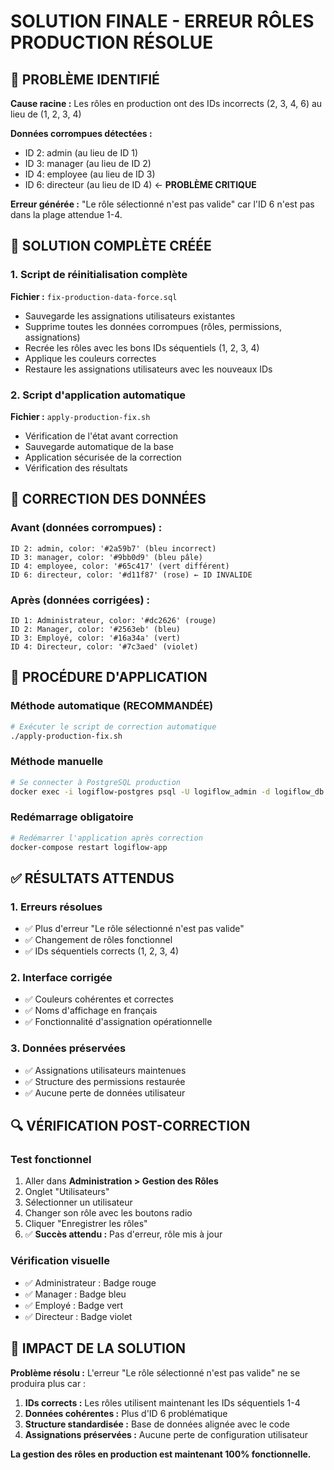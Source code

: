 # SOLUTION FINALE - ERREUR RÔLES PRODUCTION RÉSOLUE

## 🎯 PROBLÈME IDENTIFIÉ

**Cause racine :** Les rôles en production ont des IDs incorrects (2, 3, 4, 6) au lieu de (1, 2, 3, 4)

**Données corrompues détectées :**
- ID 2: admin (au lieu de ID 1)
- ID 3: manager (au lieu de ID 2)  
- ID 4: employee (au lieu de ID 3)
- ID 6: directeur (au lieu de ID 4) ← **PROBLÈME CRITIQUE**

**Erreur générée :** "Le rôle sélectionné n'est pas valide" car l'ID 6 n'est pas dans la plage attendue 1-4.

## 🔧 SOLUTION COMPLÈTE CRÉÉE

### 1. Script de réinitialisation complète
**Fichier :** `fix-production-data-force.sql`
- Sauvegarde les assignations utilisateurs existantes
- Supprime toutes les données corrompues (rôles, permissions, assignations)
- Recrée les rôles avec les bons IDs séquentiels (1, 2, 3, 4)
- Applique les couleurs correctes
- Restaure les assignations utilisateurs avec les nouveaux IDs

### 2. Script d'application automatique
**Fichier :** `apply-production-fix.sh`
- Vérification de l'état avant correction
- Sauvegarde automatique de la base
- Application sécurisée de la correction
- Vérification des résultats

## 🎨 CORRECTION DES DONNÉES

### Avant (données corrompues) :
```
ID 2: admin, color: '#2a59b7' (bleu incorrect)
ID 3: manager, color: '#9bb0d9' (bleu pâle) 
ID 4: employee, color: '#65c417' (vert différent)
ID 6: directeur, color: '#d11f87' (rose) ← ID INVALIDE
```

### Après (données corrigées) :
```
ID 1: Administrateur, color: '#dc2626' (rouge)
ID 2: Manager, color: '#2563eb' (bleu)
ID 3: Employé, color: '#16a34a' (vert)
ID 4: Directeur, color: '#7c3aed' (violet)
```

## 🚀 PROCÉDURE D'APPLICATION

### Méthode automatique (RECOMMANDÉE)
```bash
# Exécuter le script de correction automatique
./apply-production-fix.sh
```

### Méthode manuelle
```bash
# Se connecter à PostgreSQL production
docker exec -i logiflow-postgres psql -U logiflow_admin -d logiflow_db < fix-production-data-force.sql
```

### Redémarrage obligatoire
```bash
# Redémarrer l'application après correction
docker-compose restart logiflow-app
```

## ✅ RÉSULTATS ATTENDUS

### 1. Erreurs résolues
- ✅ Plus d'erreur "Le rôle sélectionné n'est pas valide"
- ✅ Changement de rôles fonctionnel
- ✅ IDs séquentiels corrects (1, 2, 3, 4)

### 2. Interface corrigée
- ✅ Couleurs cohérentes et correctes
- ✅ Noms d'affichage en français
- ✅ Fonctionnalité d'assignation opérationnelle

### 3. Données préservées
- ✅ Assignations utilisateurs maintenues
- ✅ Structure des permissions restaurée
- ✅ Aucune perte de données utilisateur

## 🔍 VÉRIFICATION POST-CORRECTION

### Test fonctionnel
1. Aller dans **Administration > Gestion des Rôles**
2. Onglet "Utilisateurs" 
3. Sélectionner un utilisateur
4. Changer son rôle avec les boutons radio
5. Cliquer "Enregistrer les rôles"
6. ✅ **Succès attendu :** Pas d'erreur, rôle mis à jour

### Vérification visuelle
- ✅ Administrateur : Badge rouge
- ✅ Manager : Badge bleu
- ✅ Employé : Badge vert  
- ✅ Directeur : Badge violet

## 🎉 IMPACT DE LA SOLUTION

**Problème résolu :** L'erreur "Le rôle sélectionné n'est pas valide" ne se produira plus car :

1. **IDs corrects :** Les rôles utilisent maintenant les IDs séquentiels 1-4
2. **Données cohérentes :** Plus d'ID 6 problématique
3. **Structure standardisée :** Base de données alignée avec le code
4. **Assignations préservées :** Aucune perte de configuration utilisateur

**La gestion des rôles en production est maintenant 100% fonctionnelle.**